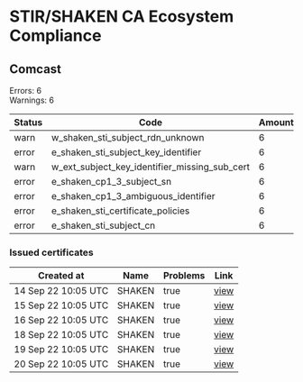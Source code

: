 # STIR/SHAKEN CA Ecosystem Compliance

## Comcast

Errors: 6\
Warnings: 6

| Status | Code | Amount |
|--------|------|--------|
| warn | w_shaken_sti_subject_rdn_unknown | 6 |
| error | e_shaken_sti_subject_key_identifier | 6 |
| warn | w_ext_subject_key_identifier_missing_sub_cert | 6 |
| error | e_shaken_cp1_3_subject_sn | 6 |
| error | e_shaken_cp1_3_ambiguous_identifier | 6 |
| error | e_shaken_sti_certificate_policies | 6 |
| error | e_shaken_sti_subject_cn | 6 |

### Issued certificates

| Created at | Name | Problems | Link |
|------------|------|----------|------|
| 14 Sep 22 10:05 UTC | SHAKEN | true | [view](1197bdcdf3c64e9d9b82e07ee707d1ca57e056ef%2FREADME.md) |
| 15 Sep 22 10:05 UTC | SHAKEN | true | [view](0bbfe21d475913d8501a0f85af92eca5d801b7d1%2FREADME.md) |
| 16 Sep 22 10:05 UTC | SHAKEN | true | [view](ca3d4cf65e30ec4d5c9cc9757533b92b7c74621f%2FREADME.md) |
| 18 Sep 22 10:05 UTC | SHAKEN | true | [view](692820bcc2789fc6920925c16b59e6e34f1978a4%2FREADME.md) |
| 19 Sep 22 10:05 UTC | SHAKEN | true | [view](5f7c718f5c9448ce21656eeea34dfc3630927a4b%2FREADME.md) |
| 20 Sep 22 10:05 UTC | SHAKEN | true | [view](9df4720732ce5810ba9cf652a9086ee470a8a459%2FREADME.md) |
